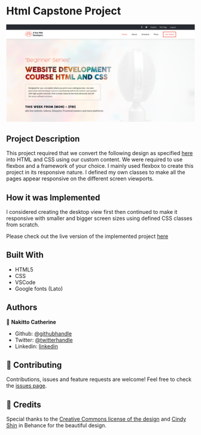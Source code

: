 # Html Capstone Project

![screenshot](./img/Conference.png)

## Project Description
This project required that we convert the following design as specified [here](https://www.behance.net/gallery/29845175/CC-Global-Summit-2015) into HTML and CSS using our custom content. We were required to use flexbox and a framework of your choice. 
I mainly used flexbox to create this project in its responsive nature. I defined my own classes to make all the pages appear responsive on the different screen viewports.

## How it was Implemented

I considered creating the desktop view first then continued to make it responsive with smaller and bigger screen sizes using defined CSS classes from scratch.

Please check out the live version of the implemented project [here](https://raw.githack.com/Cathella/Html_Css_Capstone/main/index.html)

## Built With

* HTML5
* CSS
* VSCode
* Google fonts (Lato)

## Authors

👤 **Nakitto Catherine** 
* Github: [@githubhandle](https://github.com/Cathella)
* Twitter: [@twitterhandle](https://twitter.com/cathella9)
* Linkedin: [linkedin](https://www.linkedin.com/in/catherine-nakitto-51ba2a40/)

## 🤝 Contributing

Contributions, issues and feature requests are welcome!
Feel free to check the [issues page](issues/).

## 🤝 Credits

Special thanks to the [Creative Commons license of the design](https://creativecommons.org/licenses/by-nc/4.0/) and [Cindy Shin](https://www.behance.net/adagio07) in Behance for the beautiful design.